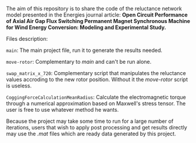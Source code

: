 The aim of this repository is to share the code of the reluctance network model presented in the Energies journal article: **Open Circuit Performance of Axial Air Gap Flux Switching Permanent Magnet Synchronous Machine for Wind Energy Conversion: Modeling and Experimental Study.**

Files description:

`main`: The main project file, run it to generate the results needed.

`move-rotor`: Complementary to *main* and can't be run alone.

`swap_matrix_x_720`: Complementary script that manipulates the reluctance values accroding to the new rotor position. Without it the *move-rotor* script is useless.

`CoggingForceCalculationMeanRadius`: Calculate the electromagnetic torque through a numerical approximation based on Maxwell's stress tensor. The user is free to use whatever method he wants.

Because the project may take some time to run for a large number of iterations, users that wish to apply post processing and get results directly may use the *.mat* files which are ready data generated by this project.
